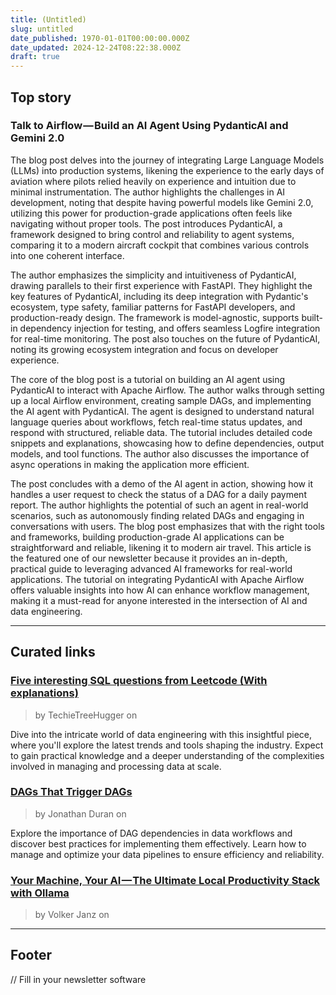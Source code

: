 ```yaml
---
title: (Untitled)
slug: untitled
date_published: 1970-01-01T00:00:00.000Z
date_updated: 2024-12-24T08:22:38.000Z
draft: true
---
```


## Top story

### Talk to Airflow — Build an AI Agent Using PydanticAI and Gemini 2.0

The blog post delves into the journey of integrating Large Language Models (LLMs) into production systems, likening the experience to the early days of aviation where pilots relied heavily on experience and intuition due to minimal instrumentation. The author highlights the challenges in AI development, noting that despite having powerful models like Gemini 2.0, utilizing this power for production-grade applications often feels like navigating without proper tools. The post introduces PydanticAI, a framework designed to bring control and reliability to agent systems, comparing it to a modern aircraft cockpit that combines various controls into one coherent interface.

The author emphasizes the simplicity and intuitiveness of PydanticAI, drawing parallels to their first experience with FastAPI. They highlight the key features of PydanticAI, including its deep integration with Pydantic's ecosystem, type safety, familiar patterns for FastAPI developers, and production-ready design. The framework is model-agnostic, supports built-in dependency injection for testing, and offers seamless Logfire integration for real-time monitoring. The post also touches on the future of PydanticAI, noting its growing ecosystem integration and focus on developer experience.

The core of the blog post is a tutorial on building an AI agent using PydanticAI to interact with Apache Airflow. The author walks through setting up a local Airflow environment, creating sample DAGs, and implementing the AI agent with PydanticAI. The agent is designed to understand natural language queries about workflows, fetch real-time status updates, and respond with structured, reliable data. The tutorial includes detailed code snippets and explanations, showcasing how to define dependencies, output models, and tool functions. The author also discusses the importance of async operations in making the application more efficient.

The post concludes with a demo of the AI agent in action, showing how it handles a user request to check the status of a DAG for a daily payment report. The author highlights the potential of such an agent in real-world scenarios, such as autonomously finding related DAGs and engaging in conversations with users. The blog post emphasizes that with the right tools and frameworks, building production-grade AI applications can be straightforward and reliable, likening it to modern air travel. This article is the featured one of our newsletter because it provides an in-depth, practical guide to leveraging advanced AI frameworks for real-world applications. The tutorial on integrating PydanticAI with Apache Airflow offers valuable insights into how AI can enhance workflow management, making it a must-read for anyone interested in the intersection of AI and data engineering.

---

## Curated links

### [Five interesting SQL questions from Leetcode (With explanations)](https://blog.det.life/five-interesting-sql-questions-from-leetcode-with-explanation-48e752db67ed?source=rss----f2ba5b8f6eb3---4)

> by TechieTreeHugger on

Dive into the intricate world of data engineering with this insightful piece, where you'll explore the latest trends and tools shaping the industry. Expect to gain practical knowledge and a deeper understanding of the complexities involved in managing and processing data at scale.

### [DAGs That Trigger DAGs](https://blog.det.life/dags-that-trigger-dags-550a1b61d98a?source=rss----f2ba5b8f6eb3---4)

> by Jonathan Duran on

Explore the importance of DAG dependencies in data workflows and discover best practices for implementing them effectively. Learn how to manage and optimize your data pipelines to ensure efficiency and reliability.

### [Your Machine, Your AI — The Ultimate Local Productivity Stack with Ollama](https://blog.det.life/your-machine-your-ai-the-ultimate-local-productivity-stack-with-ollama-7a118f271479?source=rss----f2ba5b8f6eb3---4)

> by Volker Janz on

---

## Footer

// Fill in your newsletter software
